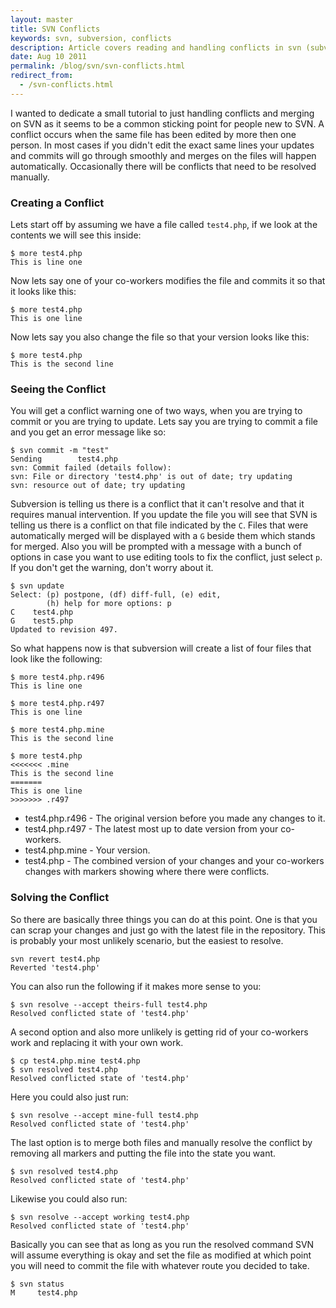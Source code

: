 ```yaml
---
layout: master
title: SVN Conflicts
keywords: svn, subversion, conflicts
description: Article covers reading and handling conflicts in svn (subversion).
date: Aug 10 2011
permalink: /blog/svn/svn-conflicts.html
redirect_from:
  - /svn-conflicts.html
---
```


I wanted to dedicate a small tutorial to just handling conflicts and merging on SVN as it seems to be a common sticking point for people new to SVN.  A conflict occurs when the same file has been edited by more then one person.  In most cases if you didn't edit the exact same lines your updates and commits will go through smoothly and merges on the files will happen automatically.  Occasionally there will be conflicts that need to be resolved manually.  

### Creating a Conflict
	
Lets start off by assuming we have a file called `test4.php`, if we look at the contents we will see this inside:

~~~
$ more test4.php
This is line one
~~~

Now lets say one of your co-workers modifies the file and commits it so that it looks like this:

~~~
$ more test4.php
This is one line
~~~

Now lets say you also change the file so that your version looks like this:

~~~
$ more test4.php
This is the second line
~~~

### Seeing the Conflict

You will get a conflict warning one of two ways, when you are trying to commit or you are trying to update.  Lets say you are trying to commit a file and you get an error message like so:

~~~
$ svn commit -m "test"
Sending        test4.php
svn: Commit failed (details follow):
svn: File or directory 'test4.php' is out of date; try updating
svn: resource out of date; try updating
~~~

Subversion is telling us there is a conflict that it can't resolve and that it requires manual intervention.  If you update the file you will see that SVN is telling us there is a conflict on that file indicated by the `C`.  Files that were automatically merged will be displayed with a `G` beside them which stands for merged.  Also you will be prompted with a message with a bunch of options in case you want to use editing tools to fix the conflict, just select `p`.  If you don't get the warning, don't worry about it.

~~~
$ svn update
Select: (p) postpone, (df) diff-full, (e) edit,
        (h) help for more options: p
C    test4.php
G    test5.php
Updated to revision 497.
~~~

So what happens now is that subversion will create a list of four files that look like the following:

~~~
$ more test4.php.r496
This is line one

$ more test4.php.r497
This is one line

$ more test4.php.mine 
This is the second line

$ more test4.php
<<<<<<< .mine
This is the second line
=======
This is one line
>>>>>>> .r497
~~~

- test4.php.r496 - The original version before you made any changes to it.
- test4.php.r497 - The latest most up to date version from your co-workers.
- test4.php.mine - Your version.
- test4.php - The combined version of your changes and your co-workers changes with markers showing where there were conflicts.

### Solving the Conflict

So there are basically three things you can do at this point.  One is that you can scrap your changes and just go with the latest file in the repository.  This is probably your most unlikely scenario, but the easiest to resolve.

~~~
svn revert test4.php
Reverted 'test4.php'
~~~

You can also run the following if it makes more sense to you:

~~~
$ svn resolve --accept theirs-full test4.php
Resolved conflicted state of 'test4.php'
~~~

A second option and also more unlikely is getting rid of your co-workers work and replacing it with your own work.

~~~
$ cp test4.php.mine test4.php
$ svn resolved test4.php
Resolved conflicted state of 'test4.php'
~~~

Here you could also just run:	

~~~
$ svn resolve --accept mine-full test4.php
Resolved conflicted state of 'test4.php'
~~~

The last option is to merge both files and manually resolve the conflict by removing all markers and putting the file into the state you want.

~~~
$ svn resolved test4.php
Resolved conflicted state of 'test4.php'
~~~

Likewise you could also run:

~~~
$ svn resolve --accept working test4.php
Resolved conflicted state of 'test4.php'
~~~

Basically you can see that as long as you run the resolved command SVN will assume everything is okay and set the file as modified at which point you will need to commit the file with whatever route you decided to take.

~~~
$ svn status
M     test4.php
~~~
